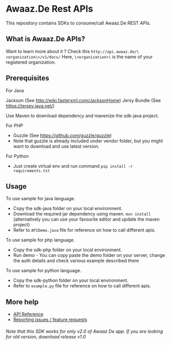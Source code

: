 # Awaaz.De Rest APIs

This repository contains SDKs to consume/call Awaaz.De REST APIs.


## What is  Awaaz.De APIs?

Want to learn more about it ? Check this `http://api.awaaz.de/\<organization\>/v1/docs/`
Here, `\<organization>\` is the name of your registered organization.


## Prerequisites

For Java

Jackson (See http://wiki.fasterxml.com/JacksonHome)
Jersy Bundle (See https://jersey.java.net/)

Use Maven to download dependency and mavenize the sdk-java project.

For PHP
   * Guzzle (See https://github.com/guzzle/guzzle)
   * Note that guzzle is already included under vendor folder, but you might want to download and use latest version.
   

For Python
   * Just create virtual env and run command `pip install -r requirements.txt`
   
    
## Usage  

To use sample for java language.

   * Copy the sdk-java folder on your local environment.
   * Download the required jar dependency using maven. `mvn install` (alternatively you can use your favourite editor and update the maven project)
   * Refer to `APIDemo.java` file for reference on how to call different apis.

To use sample for php language.

   * Copy the sdk-php folder on your local environment.
   * Run demo - You can copy paste the demo folder on your server, change the auth details and check various example described there


To use sample for python language.

   * Copy the sdk-python folder on your local environment.
   * Refer to `example.py` file for reference on how to call different apis.

## More help

   * [API Reference](http://api.awaaz.de/<organization>/v1/docs/)
   * [Reporting issues / feature requests](https://github.com/awaazde/awaazde-api-client/issues)


###### Note that this SDK works for only v2.0 of Awaaz De app. If you are looking for old version, download release v1.0
